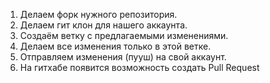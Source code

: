 1. Делаем форк нужного репозитория.
2. Делаем гит клон для нашего аккаунта.
3. Создаём ветку с предлагаемыми изменениями.
4. Делаем все изменения только в этой ветке.
5. Отправляем изменения (пууш) на свой аккаунт.
6. На гитхабе появится возможность создать Pull Request